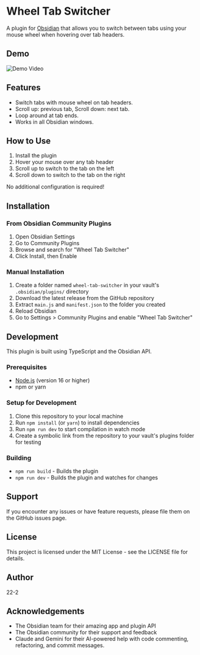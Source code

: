 # Wheel Tab Switcher

A plugin for [Obsidian](https://obsidian.md) that allows you to switch between tabs using your mouse wheel when hovering over tab headers.

## Demo

![Demo Video](https://media.githubusercontent.com/media/22-2/wheel-tab-switcher/refs/heads/main/assets/demo.gif?raw=true)

## Features

- Switch tabs with mouse wheel on tab headers.
- Scroll up: previous tab, Scroll down: next tab.
- Loop around at tab ends.
- Works in all Obsidian windows.

## How to Use

1. Install the plugin
2. Hover your mouse over any tab header
3. Scroll up to switch to the tab on the left
4. Scroll down to switch to the tab on the right

No additional configuration is required!

## Installation

### From Obsidian Community Plugins

1. Open Obsidian Settings
2. Go to Community Plugins
3. Browse and search for "Wheel Tab Switcher"
4. Click Install, then Enable

### Manual Installation

1. Create a folder named `wheel-tab-switcher` in your vault's `.obsidian/plugins/` directory
2. Download the latest release from the GitHub repository
3. Extract `main.js` and `manifest.json` to the folder you created
4. Reload Obsidian
5. Go to Settings > Community Plugins and enable "Wheel Tab Switcher"

## Development

This plugin is built using TypeScript and the Obsidian API.

### Prerequisites

- [Node.js](https://nodejs.org/) (version 16 or higher)
- npm or yarn

### Setup for Development

1. Clone this repository to your local machine
2. Run `npm install` (or `yarn`) to install dependencies
3. Run `npm run dev` to start compilation in watch mode
4. Create a symbolic link from the repository to your vault's plugins folder for testing

### Building

- `npm run build` - Builds the plugin
- `npm run dev` - Builds the plugin and watches for changes

## Support

If you encounter any issues or have feature requests, please file them on the GitHub issues page.

## License

This project is licensed under the MIT License - see the LICENSE file for details.

## Author

22-2

## Acknowledgements

- The Obsidian team for their amazing app and plugin API
- The Obsidian community for their support and feedback
- Claude and Gemini for their AI-powered help with code commenting, refactoring, and commit messages.
